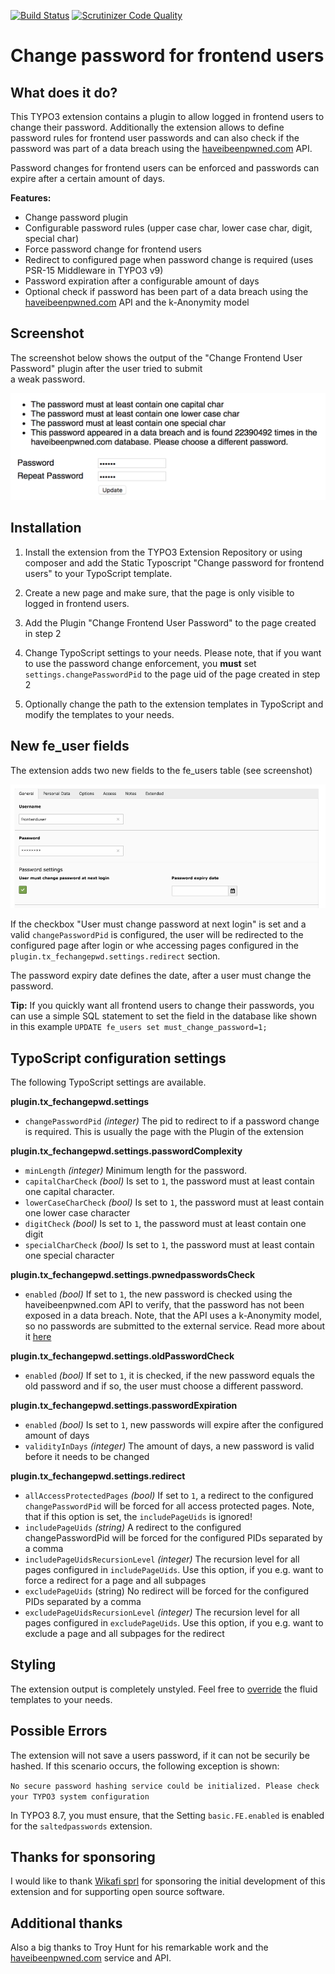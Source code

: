 [![Build Status](https://travis-ci.org/derhansen/fe_change_pwd.svg?branch=master)](https://travis-ci.org/derhansen/fe_change_pwd)
[![Scrutinizer Code Quality](https://scrutinizer-ci.com/g/derhansen/fe_change_pwd/badges/quality-score.png?b=master)](https://scrutinizer-ci.com/g/derhansen/fe_change_pwd/?branch=master)

# Change password for frontend users

## What does it do?

This TYPO3 extension contains a plugin to allow logged in frontend users to change their password. Additionally
the extension allows to define password rules for frontend user passwords and can also check if the password
was part of a data breach using the [haveibeenpwned.com](https://haveibeenpwned.com/) API.

Password changes for frontend users can be enforced and passwords can expire after a certain amount of days.

**Features:**

* Change password plugin
* Configurable password rules (upper case char, lower case char, digit, special char)
* Force password change for frontend users
* Redirect to configured page when password change is required (uses PSR-15 Middleware in TYPO3 v9)
* Password expiration after a configurable amount of days
* Optional check if password has been part of a data breach using the [haveibeenpwned.com](https://haveibeenpwned.com/) API and the k-Anonymity model

## Screenshot

The screenshot below shows the output of the "Change Frontend User Password" plugin after the user tried to submit  
a weak password.

![Screenshot of the plugin outpu](Documentation/Images/plugin-output.png "Output of the plugin after password validation")

## Installation

1) Install the extension from the TYPO3 Extension Repository or using composer and add the Static Typoscript 
"Change password for frontend users" to your TypoScript template.

2) Create a new page and make sure, that the page is only visible to logged in frontend users.

3) Add the Plugin "Change Frontend User Password" to the page created in step 2

4) Change TypoScript settings to your needs. Please note, that if you want to use the password change enforcement,
you **must** set `settings.changePasswordPid` to the page uid of the page created in step 2

5) Optionally change the path to the extension templates in TypoScript and modify the templates to your needs.

## New fe_user fields

The extension adds two new fields to the fe_users table (see screenshot)

![Screenshot of a fe_users](Documentation/Images/fe-user-password-settings.png "New fields in fe_users table")

If the checkbox "User must change password at next login" is set and a valid `changePasswordPid` is configured, 
the user will be redirected to the configured page after login or whe accessing pages configured in the 
`plugin.tx_fechangepwd.settings.redirect` section.

The password expiry date defines the date, after a user must change the password. 

**Tip:** If you quickly want all frontend users to change their passwords, you can use a simple SQL statement
to set the field in the database like shown in this example `UPDATE fe_users set must_change_password=1;`

## TypoScript configuration settings

The following TypoScript settings are available. 

**plugin.tx_fechangepwd.settings**

* `changePasswordPid` *(integer)* The pid to redirect to if a password change is required. This is usually the 
page with the Plugin of the extension

**plugin.tx_fechangepwd.settings.passwordComplexity**

* `minLength` *(integer)* Minimum length for the password.
* `capitalCharCheck` *(bool)* Is set to `1`, the password must at least contain one capital character.
* `lowerCaseCharCheck` *(bool)* Is set to `1`, the password must at least contain one lower case character
* `digitCheck` *(bool)* Is set to `1`, the password must at least contain one digit
* `specialCharCheck` *(bool)* Is set to `1`, the password must at least contain one special character

**plugin.tx_fechangepwd.settings.pwnedpasswordsCheck**

* `enabled` *(bool)* If set to `1`, the new password is checked using the haveibeenpwned.com API to verify, that the 
password has not been exposed in a data breach. Note, that the API uses a k-Anonymity model, so no passwords are 
submitted to the external service. Read more about it [here](https://haveibeenpwned.com/API/v2#SearchingPwnedPasswordsByRange)

**plugin.tx_fechangepwd.settings.oldPasswordCheck**

* `enabled` *(bool)* If set to `1`, it is checked, if the new password equals the old password and if so, the user
must choose a different password.

**plugin.tx_fechangepwd.settings.passwordExpiration**

* `enabled` *(bool)* Is set to `1`, new passwords will expire after the configured amount of days
* `validityInDays` *(integer)* The amount of days, a new password is valid before it needs to be changed

**plugin.tx_fechangepwd.settings.redirect**

* `allAccessProtectedPages` *(bool)* If set to `1`, a redirect to the configured `changePasswordPid` will be forced 
for all access protected pages. Note, that if this option is set, the `includePageUids` is ignored!
* `includePageUids` *(string)* A redirect to the configured changePasswordPid will be forced for the configured PIDs separated by a comma
* `includePageUidsRecursionLevel` *(integer)* The recursion level for all pages configured in `includePageUids`. Use this option, 
if you e.g. want to force a redirect for a page and all subpages
* `excludePageUids` (string) No redirect will be forced for the configured PIDs separated by a comma
* `excludePageUidsRecursionLevel` *(integer)* The recursion level for all pages configured in `excludePageUids`. Use this option, 
if you e.g. want to exclude a page and all subpages for the redirect

## Styling

The extension output is completely unstyled. Feel free to [override](https://stackoverflow.com/questions/39724833/best-way-to-overwrite-a-extension-template) 
the fluid templates to your needs.

## Possible Errors

The extension will not save a users password, if it can not be securily be hashed. If this scenario occurs,
the following exception is shown: 

`No secure password hashing service could be initialized. Please check your TYPO3 system configuration`

In TYPO3 8.7, you must ensure, that the Setting `basic.FE.enabled` is enabled for the `saltedpasswords` extension.  

## Thanks for sponsoring

I would like to thank [Wikafi sprl](https://www.wikafi.be) for sponsoring the initial development of this 
extension and for supporting open source software.

## Additional thanks

Also a big thanks to Troy Hunt for his remarkable work and the [haveibeenpwned.com](https://haveibeenpwned.com/) service and API. 